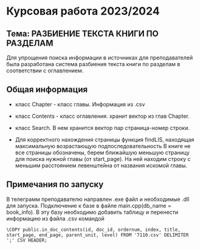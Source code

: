# Курсовая работа 2023/2024 

## Тема: РАЗБИЕНИЕ ТЕКСТА КНИГИ ПО РАЗДЕЛАМ
Для упрощения поиска информации в источниках для преподавателей была разработана система разбиения текста книги по разделам в соответствии с оглавлением.

## Общая информация
- класс Chapter - класс главы. Информация из .csv
- класс Contents - класс оглавления. хранит вектор из глав Chapter.
- класс Search. В нем хранится вектор пар страница-номер строки.

- Для корректного нахождения страницы функция findLIS, находящая максимальную возрастающую подпоследовательность В книге не все страницы обозначены, берем ближайшую меньшую страницу для поиска нужной главы (от start_page). На ней находим строку с меньшим расстоянием левенштейна от названия искомой главы.

## Примечания по запуску
В телеграмм преподавателю направлен .exe файл и необходимые .dll для запуска.
Подключение к базе в файле main.cpp(db_name = book_info).
В эту базу необходимо добавить таблицу и перенести информацию из файла .csv командой

```
\COPY public.in_doc_contents(id, doc_id, ordernum, index, title, start_page, end_page, parent_unit, level) FROM '7110.csv' DELIMITER ';' CSV HEADER;

```

